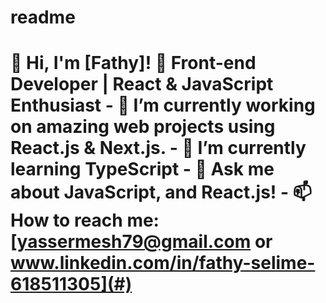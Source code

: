 # readme
# 👋 Hi, I'm [Fathy]! 🚀 Front-end Developer | React &amp; JavaScript Enthusiast  - 🔭 I’m currently working on amazing web projects using React.js &amp; Next.js. - 🌱 I’m currently learning TypeScript - 💬 Ask me about JavaScript, and React.js! - 📫 How to reach me: [yassermesh79@gmail.com or www.linkedin.com/in/fathy-selime-618511305](#)
